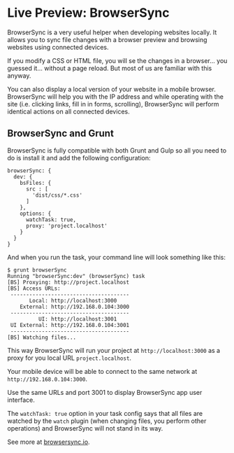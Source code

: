 Live Preview: BrowserSync
=========================

BrowserSync is a very useful helper when developing websites locally. It allows
you to sync file changes with a browser preview and browsing websites using
connected devices.

If you modify a CSS or HTML file, you will se the changes in a browser… you
guessed it... without a page reload. But most of us are familiar with this
anyway.

You can also display a local version of your website in a mobile browser.
BrowserSync will help you with the IP address and while operating with the site
(i.e. clicking links, fill in in forms, scrolling), BrowserSync will perform
identical actions on all connected devices.

BrowserSync and Grunt
---------------------

BrowserSync is fully compatible with both Grunt and Gulp so all you need to do
is install it and add the following configuration:

~~~~~~~~~~~~~~~~~~~~~~~~~~~~~~~~~~~~~~~~~~~~~~~~~~~~~~~~~~~~~~~~~~~~~~~~~~~~~~~~
browserSync: {
  dev: {
    bsFiles: {
      src : [
        'dist/css/*.css'
      ]
    },
    options: {
      watchTask: true,
      proxy: 'project.localhost'
    }
  }
}
~~~~~~~~~~~~~~~~~~~~~~~~~~~~~~~~~~~~~~~~~~~~~~~~~~~~~~~~~~~~~~~~~~~~~~~~~~~~~~~~

And when you run the task, your command line will look something like this:

~~~~~~~~~~~~~~~~~~~~~~~~~~~~~~~~~~~~~~~~~~~~~~~~~~~~~~~~~~~~~~~~~~~~~~~~~~~~~~~~
$ grunt browserSync
Running "browserSync:dev" (browserSync) task
[BS] Proxying: http://project.localhost
[BS] Access URLs:
 --------------------------------------
       Local: http://localhost:3000
    External: http://192.168.0.104:3000
 --------------------------------------
          UI: http://localhost:3001
 UI External: http://192.168.0.104:3001
 --------------------------------------
[BS] Watching files...
~~~~~~~~~~~~~~~~~~~~~~~~~~~~~~~~~~~~~~~~~~~~~~~~~~~~~~~~~~~~~~~~~~~~~~~~~~~~~~~~

This way BrowserSync will run your project at `http://localhost:3000` as a proxy
for you local URL `project.localhost`.

Your mobile device will be able to connect to the same network at
`http://192.168.0.104:3000`.

Use the same URLs and port 3001 to display BrowserSync app user interface.

The `watchTask: true` option in your task config says that all files are watched
by the `watch` plugin (when changing files, you perform other operations) and
BrowserSync will not stand in its way.

See more at [browsersync.io](<http://www.browsersync.io/>).
